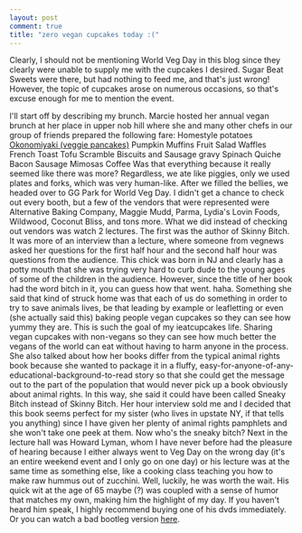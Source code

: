 ```yaml
---
layout: post
comment: true
title: "zero vegan cupcakes today :("
---
```

Clearly, I should not be mentioning World Veg Day in this blog since they clearly were unable to supply me with the cupcakes I desired.  Sugar Beat Sweets were there, but had nothing to feed me, and that's just wrong!  However, the topic of cupcakes arose on numerous occasions, so that's excuse enough for me to mention the event.

I'll start off by describing my brunch.  Marcie hosted her annual vegan brunch at her place in upper nob hill where she and many other chefs in our group of friends prepared the following fare:
Homestyle potatoes
<a href="http://www.vegan-food.net/recipe/1370/Okonomiyaki-Savoury-Vegetable-Pancakes/">Okonomiyaki (veggie pancakes)</a>
Pumpkin Muffins
Fruit Salad
Waffles
French Toast
Tofu Scramble
Biscuits and Sausage gravy
Spinach Quiche
Bacon
Sausage
Mimosas
Coffee
Was that everything because it really seemed like there was more?  Regardless, we ate like piggies, only we used plates and forks, which was very human-like.  After we filled the bellies, we headed over to GG Park for World Veg Day.  I didn't get a chance to check out every booth, but a few of the vendors that were represented were Alternative Baking Company, Maggie Mudd, Parma, Lydia's Lovin Foods, Wildwood, Coconut Bliss, and tons more.  What we did instead of checking out vendors was watch 2 lectures.  The first was the author of Skinny Bitch.  It was more of an interview than a lecture, where someone from vegnews asked her questions for the first half hour and the second half hour was questions from the audience.  This chick was born in NJ and clearly has a potty mouth that she was trying very hard to curb dude to the young ages of some of the children in the audience.  However, since the title of her book had the word bitch in it, you can guess how that went.  haha.  Something she said that kind of struck home was that each of us do something in order to try to save animals lives, be that leading by example or leafletting or even (she actually said this) baking people vegan cupcakes so they can see how yummy they are.  This is such the goal of my ieatcupcakes life.  Sharing vegan cupcakes with non-vegans so they can see how much better the vegans of the world can eat without having to harm anyone in the process.  She also talked about how her books differ from the typical animal rights book because she wanted to package it in a fluffy, easy-for-anyone-of-any-educational-background-to-read story so that she could get the message out to the part of the population that would never pick up a book obviously about animal rights.  In this way, she said it could have been called Sneaky Bitch instead of Skinny Bitch.  Her hour interview sold me and I decided that this book seems perfect for my sister (who lives in upstate NY, if that tells you anything) since I have given her plenty of animal rights pamphlets and she won't take one peek at them.  Now who's the sneaky bitch?
Next in the lecture hall was Howard Lyman, whom I have never before had the pleasure of hearing because I either always went to Veg Day on the wrong day (it's an entire weekend event and I only go on one day) or his lecture was at the same time as something else, like a cooking class teaching you how to make raw hummus out of zucchini.  Well, luckily, he was worth the wait.  His quick wit at the age of 65 maybe (?) was coupled with a sense of humor that matches my own, making him the highlight of my day.  If you haven't heard him speak, I highly recommend buying one of his dvds immediately.  Or you can watch a bad bootleg version <a href="http://www.youtube.com/watch?v=qt6vYpILydk">here</a>.
